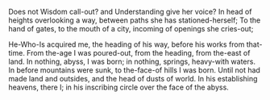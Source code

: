 Does not Wisdom call-out? 
and Understanding give her voice? In head of heights overlooking a way, 
between paths she has stationed-herself; To the hand of gates, to the mouth of a city, 
incoming of openings she cries-out;

He-Who-Is acquired me, the heading of his way, 
before his works from that-time. 
From the-age I was poured-out, 
from the heading, from the-east of land. 
In nothing, abyss, I was born; 
in nothing, springs, heavy-with waters. 
In before mountains were sunk, 
to the-face-of hills I was born. 
Until not had made land and outsides, 
and the head of dusts of world. 
In his establishing heavens, there I; 
in his inscribing circle over the face of the abyss. 